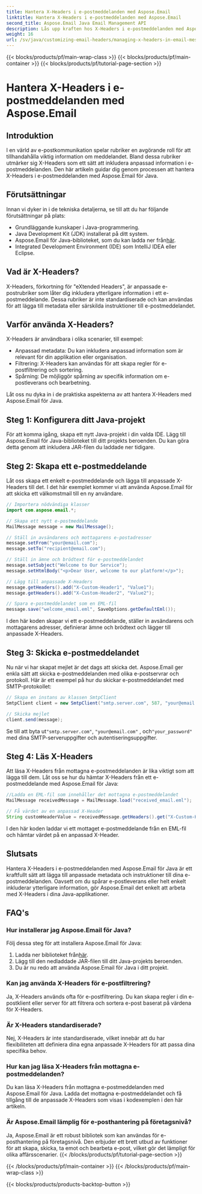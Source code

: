 ```yaml
---
title: Hantera X-Headers i e-postmeddelanden med Aspose.Email
linktitle: Hantera X-Headers i e-postmeddelanden med Aspose.Email
second_title: Aspose.Email Java Email Management API
description: Lås upp kraften hos X-Headers i e-postmeddelanden med Aspose.Email för Java. Lär dig att hantera anpassad metadata och förbättra e-postbearbetningen.
weight: 16
url: /sv/java/customizing-email-headers/managing-x-headers-in-email-messages/
---
```


{{< blocks/products/pf/main-wrap-class >}}
{{< blocks/products/pf/main-container >}}
{{< blocks/products/pf/tutorial-page-section >}}

# Hantera X-Headers i e-postmeddelanden med Aspose.Email


## Introduktion

I en värld av e-postkommunikation spelar rubriker en avgörande roll för att tillhandahålla viktig information om meddelandet. Bland dessa rubriker utmärker sig X-Headers som ett sätt att inkludera anpassad information i e-postmeddelanden. Den här artikeln guidar dig genom processen att hantera X-Headers i e-postmeddelanden med Aspose.Email för Java.

## Förutsättningar

Innan vi dyker in i de tekniska detaljerna, se till att du har följande förutsättningar på plats:

- Grundläggande kunskaper i Java-programmering.
- Java Development Kit (JDK) installerat på ditt system.
-  Aspose.Email för Java-biblioteket, som du kan ladda ner från[här](https://releases.aspose.com/email/java/).
- Integrated Development Environment (IDE) som IntelliJ IDEA eller Eclipse.

## Vad är X-Headers?

X-Headers, förkortning för "eXtended Headers", är anpassade e-postrubriker som låter dig inkludera ytterligare information i ett e-postmeddelande. Dessa rubriker är inte standardiserade och kan användas för att lägga till metadata eller särskilda instruktioner till e-postmeddelandet.

## Varför använda X-Headers?

X-Headers är användbara i olika scenarier, till exempel:

- Anpassad metadata: Du kan inkludera anpassad information som är relevant för din applikation eller organisation.
- Filtrering: X-Headers kan användas för att skapa regler för e-postfiltrering och sortering.
- Spårning: De möjliggör spårning av specifik information om e-postleverans och bearbetning.

Låt oss nu dyka in i de praktiska aspekterna av att hantera X-Headers med Aspose.Email för Java.

## Steg 1: Konfigurera ditt Java-projekt

För att komma igång, skapa ett nytt Java-projekt i din valda IDE. Lägg till Aspose.Email för Java-biblioteket till ditt projekts beroenden. Du kan göra detta genom att inkludera JAR-filen du laddade ner tidigare.

## Steg 2: Skapa ett e-postmeddelande

Låt oss skapa ett enkelt e-postmeddelande och lägga till anpassade X-Headers till det. I det här exemplet kommer vi att använda Aspose.Email för att skicka ett välkomstmail till en ny användare.

```java
// Importera nödvändiga klasser
import com.aspose.email.*;

// Skapa ett nytt e-postmeddelande
MailMessage message = new MailMessage();

// Ställ in avsändarens och mottagarens e-postadresser
message.setFrom("your@email.com");
message.setTo("recipient@email.com");

// Ställ in ämne och brödtext för e-postmeddelandet
message.setSubject("Welcome to Our Service");
message.setHtmlBody("<p>Dear User, welcome to our platform!</p>");

// Lägg till anpassade X-Headers
message.getHeaders().add("X-Custom-Header1", "Value1");
message.getHeaders().add("X-Custom-Header2", "Value2");

// Spara e-postmeddelandet som en EML-fil
message.save("welcome_email.eml", SaveOptions.getDefaultEml());
```

I den här koden skapar vi ett e-postmeddelande, ställer in avsändarens och mottagarens adresser, definierar ämne och brödtext och lägger till anpassade X-Headers.

## Steg 3: Skicka e-postmeddelandet

Nu när vi har skapat mejlet är det dags att skicka det. Aspose.Email ger enkla sätt att skicka e-postmeddelanden med olika e-postservrar och protokoll. Här är ett exempel på hur du skickar e-postmeddelandet med SMTP-protokollet:

```java
// Skapa en instans av klassen SmtpClient
SmtpClient client = new SmtpClient("smtp.server.com", 587, "your@email.com", "your_password");

// Skicka mejlet
client.send(message);
```

 Se till att byta ut`"smtp.server.com"`, `"your@email.com"` , och`"your_password"` med dina SMTP-serveruppgifter och autentiseringsuppgifter.

## Steg 4: Läs X-Headers

Att läsa X-Headers från mottagna e-postmeddelanden är lika viktigt som att lägga till dem. Låt oss se hur du hämtar X-Headers från ett e-postmeddelande med Aspose.Email för Java:

```java
//Ladda en EML-fil som innehåller det mottagna e-postmeddelandet
MailMessage receivedMessage = MailMessage.load("received_email.eml");

// Få värdet av en anpassad X-Header
String customHeaderValue = receivedMessage.getHeaders().get("X-Custom-Header1");
```

I den här koden laddar vi ett mottaget e-postmeddelande från en EML-fil och hämtar värdet på en anpassad X-Header.

## Slutsats

Hantera X-Headers i e-postmeddelanden med Aspose.Email för Java är ett kraftfullt sätt att lägga till anpassade metadata och instruktioner till dina e-postmeddelanden. Oavsett om du spårar e-postleverans eller helt enkelt inkluderar ytterligare information, gör Aspose.Email det enkelt att arbeta med X-Headers i dina Java-applikationer.

## FAQ's

### Hur installerar jag Aspose.Email för Java?

Följ dessa steg för att installera Aspose.Email för Java:
1.  Ladda ner biblioteket från[här](https://releases.aspose.com/email/java/).
2. Lägg till den nedladdade JAR-filen till ditt Java-projekts beroenden.
3. Du är nu redo att använda Aspose.Email för Java i ditt projekt.

### Kan jag använda X-Headers för e-postfiltrering?

Ja, X-Headers används ofta för e-postfiltrering. Du kan skapa regler i din e-postklient eller server för att filtrera och sortera e-post baserat på värdena för X-Headers.

### Är X-Headers standardiserade?

Nej, X-Headers är inte standardiserade, vilket innebär att du har flexibiliteten att definiera dina egna anpassade X-Headers för att passa dina specifika behov.

### Hur kan jag läsa X-Headers från mottagna e-postmeddelanden?

Du kan läsa X-Headers från mottagna e-postmeddelanden med Aspose.Email för Java. Ladda det mottagna e-postmeddelandet och få tillgång till de anpassade X-Headers som visas i kodexemplen i den här artikeln.

### Är Aspose.Email lämplig för e-posthantering på företagsnivå?

Ja, Aspose.Email är ett robust bibliotek som kan användas för e-posthantering på företagsnivå. Den erbjuder ett brett utbud av funktioner för att skapa, skicka, ta emot och bearbeta e-post, vilket gör det lämpligt för olika affärsscenarier.
{{< /blocks/products/pf/tutorial-page-section >}}

{{< /blocks/products/pf/main-container >}}
{{< /blocks/products/pf/main-wrap-class >}}

{{< blocks/products/products-backtop-button >}}
